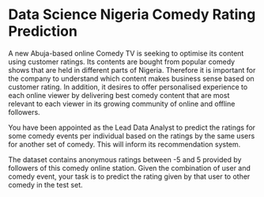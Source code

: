 # Data Science Nigeria Comedy Rating Prediction

A new Abuja-based online Comedy TV is seeking to optimise its content using customer ratings. Its contents are bought from popular comedy shows that are held in different parts of Nigeria. Therefore it is important for the company to understand which content makes business sense based on customer rating.
In addition, it desires to offer personalised experience to each online viewer by delivering best comedy content that are most relevant to each viewer in its growing community of online and offline followers.

You have been appointed as the Lead Data Analyst to predict the ratings for some comedy events per individual based on the ratings by the same users for another set of comedy. This will inform its recommendation system.

The dataset contains anonymous ratings between -5 and 5 provided by followers of this comedy online station. Given the combination of user and comedy event, your task is to predict the rating given by that user to other comedy in the test set.
